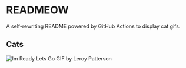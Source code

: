 # READMEOW

A self-rewriting README powered by GitHub Actions to display cat gifs.

## Cats

![Im Ready Lets Go GIF by Leroy Patterson](https://media1.giphy.com/media/CjmvTCZf2U3p09Cn0h/200.gif?cid=9acd02day1opq8ujruxkftnbbvl49t2spoocz2u84411wdr7&ep=v1_gifs_search&rid=200.gif&ct=g)
